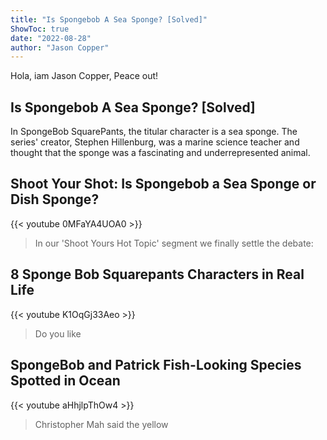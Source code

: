 ```yaml
---
title: "Is Spongebob A Sea Sponge? [Solved]"
ShowToc: true 
date: "2022-08-28"
author: "Jason Copper" 
---
```


Hola, iam Jason Copper, Peace out!
## Is Spongebob A Sea Sponge? [Solved]
 In SpongeBob SquarePants, the titular character is a sea sponge. The series' creator, Stephen Hillenburg, was a marine science teacher and thought that the sponge was a fascinating and underrepresented animal.

## Shoot Your Shot: Is Spongebob a Sea Sponge or Dish Sponge?
{{< youtube 0MFaYA4UOA0 >}}
>In our 'Shoot Yours Hot Topic' segment we finally settle the debate: 

## 8 Sponge Bob Squarepants Characters in Real Life
{{< youtube K1OqGj33Aeo >}}
>Do you like 

## SpongeBob and Patrick Fish-Looking Species Spotted in Ocean
{{< youtube aHhjlpThOw4 >}}
>Christopher Mah said the yellow 

